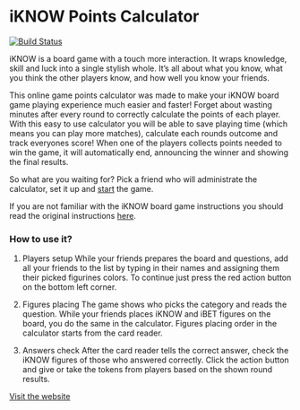 # iKNOW Points Calculator

[![Build Status](https://travis-ci.com/MartynasKasp/iknow-calculator.svg?branch=master)](https://travis-ci.com/MartynasKasp/iknow-calculator)

iKNOW is a board game with a touch more interaction. It wraps knowledge, skill and luck into a single stylish whole. It’s all about what you know, what you think the other players know, and how well you know your friends.

This online game points calculator was made to make your iKNOW board game playing experience much easier and faster! Forget about wasting minutes after every round to correctly calculate the points of each player. With this easy to use calculator you will be able to save playing time (which means you can play more matches), calculate each rounds outcome and track everyones score! When one of the players collects points needed to win the game, it will automatically end, announcing the winner and showing the final results.

So what are you waiting for? Pick a friend who will administrate the calculator, set it up and [start](http://iknow.martynaskasp.lt/game/players) the game.

If you are not familiar with the iKNOW board game instructions you should read the original instructions [here](http://www.tactic.net/iknow/eng/miten_pelaan.php).

### How to use it?
1. Players setup
While your friends prepares the board and questions, add all your friends to the list by typing in their names and assigning them their picked figurines colors. To continue just press the red action button on the bottom left corner.

2. Figures placing
The game shows who picks the category and reads the question. While your friends places iKNOW and iBET figures on the board, you do the same in the calculator. Figures placing order in the calculator starts from the card reader.

3. Answers check
After the card reader tells the correct answer, check the iKNOW figures of those who answered correctly. Click the action button and give or take the tokens from players based on the shown round results.

[Visit the website](http://iknow.martynaskasp.lt/)
